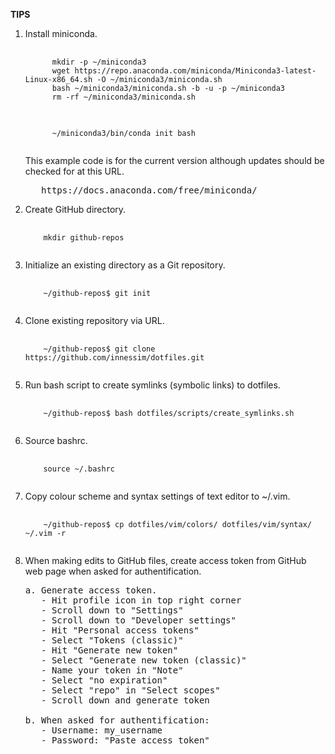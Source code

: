 <b>TIPS</b>
1. Install miniconda. 
   <pre>
      <code>
         mkdir -p ~/miniconda3
         wget https://repo.anaconda.com/miniconda/Miniconda3-latest-Linux-x86_64.sh -O ~/miniconda3/miniconda.sh
         bash ~/miniconda3/miniconda.sh -b -u -p ~/miniconda3
         rm -rf ~/miniconda3/miniconda.sh
      </code>
   </pre>
   <pre>
      <code>
         ~/miniconda3/bin/conda init bash
      </code>
   </pre>
   This example code is for the current version although updates should be checked for at this URL.
   <pre>
      https://docs.anaconda.com/free/miniconda/
   </pre>

2. Create GitHub directory.
   <pre>
     <code>
       mkdir github-repos
     </code>
   </pre>

3. Initialize an existing directory as a Git repository.
   <pre>
     <code>
       ~/github-repos$ git init
     </code>
   </pre>

4. Clone existing repository via URL.
   <pre>
     <code>
       ~/github-repos$ git clone https://github.com/innessim/dotfiles.git
     </code>
   </pre>

5. Run bash script to create symlinks (symbolic links) to dotfiles.
   <pre>
     <code>
       ~/github-repos$ bash dotfiles/scripts/create_symlinks.sh
     </code>
   </pre>

6. Source bashrc.
   <pre>
     <code>
       source ~/.bashrc
     </code>
   </pre>

7. Copy colour scheme and syntax settings of text editor to ~/.vim.
   <pre>
     <code>
       ~/github-repos$ cp dotfiles/vim/colors/ dotfiles/vim/syntax/ ~/.vim -r
     </code>
   </pre>

8. When making edits to GitHub files, create access token from GitHub web page when asked for authentification.
   <pre>
   a. Generate access token.
      - Hit profile icon in top right corner
      - Scroll down to "Settings"
      - Scroll down to "Developer settings"
      - Hit "Personal access tokens"
      - Select "Tokens (classic)"
      - Hit "Generate new token"
      - Select "Generate new token (classic)"
      - Name your token in "Note"
      - Select "no expiration"
      - Select "repo" in "Select scopes"
      - Scroll down and generate token

   b. When asked for authentification:
      - Username: my_username
      - Password: "Paste access token"
   </pre>
